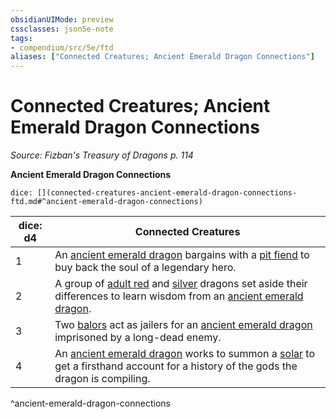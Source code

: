 ```yaml
---
obsidianUIMode: preview
cssclasses: json5e-note
tags:
- compendium/src/5e/ftd
aliases: ["Connected Creatures; Ancient Emerald Dragon Connections"]
---
```

# Connected Creatures; Ancient Emerald Dragon Connections
*Source: Fizban's Treasury of Dragons p. 114* 

**Ancient Emerald Dragon Connections**

`dice: [](connected-creatures-ancient-emerald-dragon-connections-ftd.md#^ancient-emerald-dragon-connections)`

| dice: d4 | Connected Creatures |
|----------|---------------------|
| 1 | An [ancient emerald dragon](Mechanics/bestiary/dragon/ancient-emerald-dragon-ftd.md) bargains with a [pit fiend](Mechanics/bestiary/fiend/pit-fiend.md) to buy back the soul of a legendary hero. |
| 2 | A group of [adult red](Mechanics/bestiary/dragon/adult-red-dragon.md) and [silver](Mechanics/bestiary/dragon/adult-silver-dragon.md) dragons set aside their differences to learn wisdom from an [ancient emerald dragon](Mechanics/bestiary/dragon/ancient-emerald-dragon-ftd.md). |
| 3 | Two [balors](Mechanics/bestiary/fiend/balor.md) act as jailers for an [ancient emerald dragon](Mechanics/bestiary/dragon/ancient-emerald-dragon-ftd.md) imprisoned by a long-dead enemy. |
| 4 | An [ancient emerald dragon](Mechanics/bestiary/dragon/ancient-emerald-dragon-ftd.md) works to summon a [solar](Mechanics/bestiary/celestial/solar.md) to get a firsthand account for a history of the gods the dragon is compiling. |
^ancient-emerald-dragon-connections